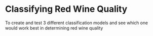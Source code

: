 # Classifying Red Wine Quality
To create and test 3 different classification models and see which one would work best in determining red wine quality
